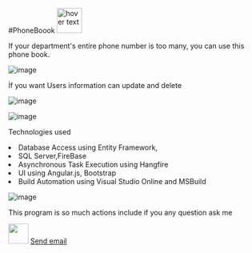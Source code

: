 
#PhoneBoook <img src="https://cdn-icons-png.flaticon.com/512/183/183552.png" width="50" title="hover text" >

<p>If your department's entire phone number is too many, you can use this phone book.<p>

![image](https://user-images.githubusercontent.com/58724276/193800780-48706bd8-deb3-4613-85e9-d366415fabd2.png)

<p>İf you want Users information can update and delete<p>

![image](https://user-images.githubusercontent.com/58724276/193803724-8b0efe51-ad40-4ad3-a5a2-3e17d426e4b9.png)

![image](https://user-images.githubusercontent.com/58724276/193803813-12779e2a-cf33-4513-a84a-e207229782ac.png)

<p>Technologies used</p>
<li>Database Access using Entity Framework,</li>
<li>SQL Server,FireBase </li>
<li>Asynchronous Task Execution using Hangfire</li>
<li>UI using Angular.js, Bootstrap</li>
<li>Build Automation using Visual Studio Online and MSBuild</li>

![image](https://user-images.githubusercontent.com/58724276/193807739-e044d7fe-f8c9-41f8-99e4-fed9cf1518d1.png)

<p>This program is so much actions include if you any question ask me </p> <img src="https://www.clipartmax.com/png/middle/158-1586624_mail-icon-mail-multimedia-icon-icon.png" width="40"> 
   <a href="sunflowerisoft.info@gmail.com">Send email</a>
